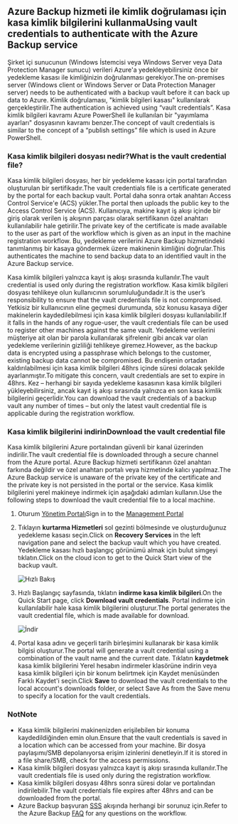 ## <a name="using-vault-credentials-to-authenticate-with-the-azure-backup-service"></a><span data-ttu-id="ed020-101">Azure Backup hizmeti ile kimlik doğrulaması için kasa kimlik bilgilerini kullanma</span><span class="sxs-lookup"><span data-stu-id="ed020-101">Using vault credentials to authenticate with the Azure Backup service</span></span>
<span data-ttu-id="ed020-102">Şirket içi sunucunun (Windows İstemcisi veya Windows Server veya Data Protection Manager sunucu) verileri Azure'a yedekleyebilirsiniz önce bir yedekleme kasası ile kimliğinizin doğrulanması gerekiyor.</span><span class="sxs-lookup"><span data-stu-id="ed020-102">The on-premises server (Windows client or Windows Server or Data Protection Manager server) needs to be authenticated with a backup vault before it can back up data to Azure.</span></span> <span data-ttu-id="ed020-103">Kimlik doğrulaması, "kimlik bilgileri kasası" kullanılarak gerçekleştirilir.</span><span class="sxs-lookup"><span data-stu-id="ed020-103">The authentication is achieved using “vault credentials”.</span></span> <span data-ttu-id="ed020-104">Kasa kimlik bilgileri kavramı Azure PowerShell ile kullanılan bir "yayımlama ayarları" dosyasının kavramı benzer.</span><span class="sxs-lookup"><span data-stu-id="ed020-104">The concept of vault credentials is similar to the concept of a “publish settings” file which is used in Azure PowerShell.</span></span>

### <a name="what-is-the-vault-credential-file"></a><span data-ttu-id="ed020-105">Kasa kimlik bilgileri dosyası nedir?</span><span class="sxs-lookup"><span data-stu-id="ed020-105">What is the vault credential file?</span></span>
<span data-ttu-id="ed020-106">Kasa kimlik bilgileri dosyası, her bir yedekleme kasası için portal tarafından oluşturulan bir sertifikadır.</span><span class="sxs-lookup"><span data-stu-id="ed020-106">The vault credentials file is a certificate generated by the portal for each backup vault.</span></span> <span data-ttu-id="ed020-107">Portal daha sonra ortak anahtarı Access Control Service'e (ACS) yükler.</span><span class="sxs-lookup"><span data-stu-id="ed020-107">The portal then uploads the public key to the Access Control Service (ACS).</span></span> <span data-ttu-id="ed020-108">Kullanıcıya, makine kayıt iş akışı içinde bir giriş olarak verilen iş akışının parçası olarak sertifikanın özel anahtarı kullanılabilir hale getirilir.</span><span class="sxs-lookup"><span data-stu-id="ed020-108">The private key of the certificate is made available to the user as part of the workflow which is given as an input in the machine registration workflow.</span></span> <span data-ttu-id="ed020-109">Bu, yedekleme verilerini Azure Backup hizmetindeki tanımlanmış bir kasaya göndermek üzere makinenin kimliğini doğrular.</span><span class="sxs-lookup"><span data-stu-id="ed020-109">This authenticates the machine to send backup data to an identified vault in the Azure Backup service.</span></span>

<span data-ttu-id="ed020-110">Kasa kimlik bilgileri yalnızca kayıt iş akışı sırasında kullanılır.</span><span class="sxs-lookup"><span data-stu-id="ed020-110">The vault credential is used only during the registration workflow.</span></span> <span data-ttu-id="ed020-111">Kasa kimlik bilgileri dosyası tehlikeye olun kullanıcının sorumluluğundadır.</span><span class="sxs-lookup"><span data-stu-id="ed020-111">It is the user’s responsibility to ensure that the vault credentials file is not compromised.</span></span> <span data-ttu-id="ed020-112">Yetkisiz bir kullanıcının eline geçmesi durumunda, söz konusu kasaya diğer makinelerin kaydedilebilmesi için kasa kimlik bilgileri dosyası kullanılabilir.</span><span class="sxs-lookup"><span data-stu-id="ed020-112">If it falls in the hands of any rogue-user, the vault credentials file can be used to register other machines against the same vault.</span></span> <span data-ttu-id="ed020-113">Yedekleme verilerini müşteriye ait olan bir parola kullanılarak şifrelenir gibi ancak var olan yedekleme verilerinin gizliliği tehlikeye giremez.</span><span class="sxs-lookup"><span data-stu-id="ed020-113">However, as the backup data is encrypted using a passphrase which belongs to the customer, existing backup data cannot be compromised.</span></span> <span data-ttu-id="ed020-114">Bu endişenin ortadan kaldırılabilmesi için kasa kimlik bilgileri 48hrs içinde süresi dolacak şekilde ayarlanmıştır.</span><span class="sxs-lookup"><span data-stu-id="ed020-114">To mitigate this concern, vault credentials are set to expire in 48hrs.</span></span> <span data-ttu-id="ed020-115">Kez – herhangi bir sayıda yedekleme kasasının kasa kimlik bilgileri yükleyebilirsiniz, ancak kayıt iş akışı sırasında yalnızca en son kasa kimlik bilgilerini geçerlidir.</span><span class="sxs-lookup"><span data-stu-id="ed020-115">You can download the vault credentials of a backup vault any number of times – but only the latest vault credential file is applicable during the registration workflow.</span></span>

### <a name="download-the-vault-credential-file"></a><span data-ttu-id="ed020-116">Kasa kimlik bilgilerini indirin</span><span class="sxs-lookup"><span data-stu-id="ed020-116">Download the vault credential file</span></span>
<span data-ttu-id="ed020-117">Kasa kimlik bilgilerini Azure portalından güvenli bir kanal üzerinden indirilir.</span><span class="sxs-lookup"><span data-stu-id="ed020-117">The vault credential file is downloaded through a secure channel from the Azure portal.</span></span> <span data-ttu-id="ed020-118">Azure Backup hizmeti sertifikanın özel anahtarı farkında değildir ve özel anahtarı portalı veya hizmetinde kalıcı yapılmaz.</span><span class="sxs-lookup"><span data-stu-id="ed020-118">The Azure Backup service is unaware of the private key of the certificate and the private key is not persisted in the portal or the service.</span></span> <span data-ttu-id="ed020-119">Kasa kimlik bilgilerini yerel makineye indirmek için aşağıdaki adımları kullanın.</span><span class="sxs-lookup"><span data-stu-id="ed020-119">Use the following steps to download the vault credential file to a local machine.</span></span>

1. <span data-ttu-id="ed020-120">Oturum [Yönetim Portalı](https://manage.windowsazure.com/)</span><span class="sxs-lookup"><span data-stu-id="ed020-120">Sign in to the [Management Portal](https://manage.windowsazure.com/)</span></span>
2. <span data-ttu-id="ed020-121">Tıklayın **kurtarma Hizmetleri** sol gezinti bölmesinde ve oluşturduğunuz yedekleme kasası seçin.</span><span class="sxs-lookup"><span data-stu-id="ed020-121">Click on **Recovery Services** in the left navigation pane and select the backup vault which you have created.</span></span> <span data-ttu-id="ed020-122">Yedekleme kasası hızlı başlangıç görünümü almak için bulut simgeyi tıklatın.</span><span class="sxs-lookup"><span data-stu-id="ed020-122">Click on the cloud icon to get to the Quick Start view of the backup vault.</span></span>
   
   ![Hızlı Bakış](./media/backup-download-credentials/quickview.png)
3. <span data-ttu-id="ed020-124">Hızlı Başlangıç sayfasında, tıklatın **indirme kasa kimlik bilgileri**.</span><span class="sxs-lookup"><span data-stu-id="ed020-124">On the Quick Start page, click **Download vault credentials**.</span></span> <span data-ttu-id="ed020-125">Portal indirme için kullanılabilir hale kasa kimlik bilgilerini oluşturur.</span><span class="sxs-lookup"><span data-stu-id="ed020-125">The  portal generates the vault credential file, which is made available for download.</span></span>
   
   ![İndir](./media/backup-download-credentials/downloadvc.png)
4. <span data-ttu-id="ed020-127">Portal kasa adını ve geçerli tarih birleşimini kullanarak bir kasa kimlik bilgisi oluşturur.</span><span class="sxs-lookup"><span data-stu-id="ed020-127">The portal will generate a vault credential using a combination of the vault name and the current date.</span></span> <span data-ttu-id="ed020-128">Tıklatın **kaydetmek** kasa kimlik bilgilerini Yerel hesabın indirmeler klasörüne indirin veya kasa kimlik bilgileri için bir konum belirtmek için Kaydet menüsünden Farklı Kaydet'i seçin.</span><span class="sxs-lookup"><span data-stu-id="ed020-128">Click **Save** to download the vault credentials to the local account's downloads folder, or select Save As from the Save menu to specify a location for the vault credentials.</span></span>

### <a name="note"></a><span data-ttu-id="ed020-129">Not</span><span class="sxs-lookup"><span data-stu-id="ed020-129">Note</span></span>
* <span data-ttu-id="ed020-130">Kasa kimlik bilgilerini makinenizden erişilebilen bir konuma kaydedildiğinden emin olun.</span><span class="sxs-lookup"><span data-stu-id="ed020-130">Ensure that the vault credentials is saved in a location which can be accessed from your machine.</span></span> <span data-ttu-id="ed020-131">Bir dosya paylaşımı/SMB depolanıyorsa erişim izinlerini denetleyin.</span><span class="sxs-lookup"><span data-stu-id="ed020-131">If it is stored in a file share/SMB, check for the access permissions.</span></span>
* <span data-ttu-id="ed020-132">Kasa kimlik bilgileri dosyası yalnızca kayıt iş akışı sırasında kullanılır.</span><span class="sxs-lookup"><span data-stu-id="ed020-132">The vault credentials file is used only during the registration workflow.</span></span>
* <span data-ttu-id="ed020-133">Kasa kimlik bilgileri dosyası 48hrs sonra süresi dolar ve portalından indirilebilir.</span><span class="sxs-lookup"><span data-stu-id="ed020-133">The vault credentials file expires after 48hrs and can be downloaded from the portal.</span></span>
* <span data-ttu-id="ed020-134">Azure Backup başvuran [SSS](../articles/backup/backup-azure-backup-faq.md) akışında herhangi bir sorunuz için.</span><span class="sxs-lookup"><span data-stu-id="ed020-134">Refer to the Azure Backup [FAQ](../articles/backup/backup-azure-backup-faq.md) for any questions on the workflow.</span></span>

